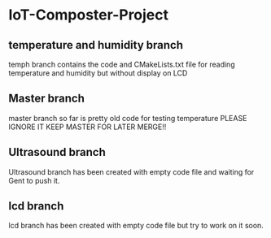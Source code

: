 # IoT-Composter-Project

## temperature and humidity branch

   temph branch contains the code and CMakeLists.txt file for reading temperature and humidity but without display
   on LCD

## Master branch 
   
   master branch so far is pretty old code for testing temperature PLEASE IGNORE IT
   KEEP MASTER FOR LATER MERGE!!

## Ultrasound branch

   Ultrasound branch has been created with empty code file and waiting for Gent to push it.


## lcd branch
 
   lcd branch has been created with empty code file but try to work on it soon.
